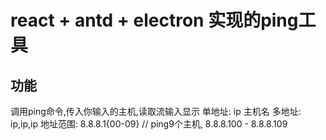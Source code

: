 # react + antd + electron 实现的ping工具

## 功能
调用ping命令,传入你输入的主机,读取流输入显示
单地址: ip 主机名
多地址: ip,ip,ip
地址范围: 8.8.8.1{00-09} // ping9个主机, 8.8.8.100 - 8.8.8.109